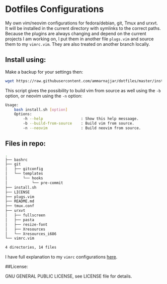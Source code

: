 # Dotfiles Configurations

My own vim/neovim configurations for fedora/debian, git, Tmux and urxvt.  
It will be installed in the current directory with symlinks to the correct paths.  
Because the plugins are always changing and depend on the current projects I am working on, I put them in another file `plugs.vim` and source them to my `vimrc.vim`. They are also treated on another branch locally.

## Install using: 

Make a backup for your settings then:

```bash
wget https://raw.githubusercontent.com/ammarnajjar/dotfiles/master/install.sh && bash install.sh
```
This script gives the possibility to build vim from source as well using the `-b` option, or neovim using the `-n` option:

```bash
Usage:
    bash install.sh [option]
    Options:
        -h --help                 : Show this help messaage.
        -b --build-from-source    : Build vim from source.
        -n --neovim               : Build neovim from source.
```

## Files in repo:

```bash
.
├── bashrc
├── git
│   ├── gitconfig
│   └── templates
│       └── hooks
│           └── pre-commit
├── install.sh
├── LICENSE
├── plugs.vim
├── README.md
├── tmux.conf
├── urxvt
│   ├── fullscreen
│   ├── pasta
│   ├── resize-font
│   ├── Xresources
│   └── Xresources_i686
└── vimrc.vim

4 directories, 14 files
```

I have full explanation to my `vimrc` configurations [here](https://ammarnajjar.github.io/editors/2016/06/19/Vimrc-Adventure/).  

##License:

GNU GENERAL PUBLIC LICENSE, see LICENSE file for details.

